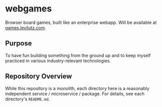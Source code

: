 # webgames

Browser board games, built like an enterprise webapp. Will be available at [games.levilutz.com](https://games.levilutz.com).

## Purpose

To have fun building something from the ground up and to keep myself practiced in various industry-relevant technologies. 

## Repository Overview

While this repository is a monolith, each directory here is a reasonably independent service / microservice / package. For details, see each directory's `README.md`. 
